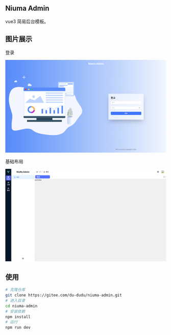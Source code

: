 ## Niuma Admin

vue3 简易后台模板。

## 图片展示

登录

![](./doc//img//login.png)

基础布局

![](./doc//img/layout.png)

## 使用

```bash
# 克隆仓库
git clone https://gitee.com/du-dudu/niuma-admin.git
# 进入目录
cd niuma-admin
# 安装依赖
npm install
# 运行
npm run dev
```
